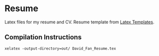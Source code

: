 # Resume
Latex files for my resume and CV. Resume template from [Latex Templates](https://www.latextemplates.com/template/wilson-resume-cv).

## Compilation Instructions
`xelatex -output-directory=out/ David_Fan_Resume.tex`
